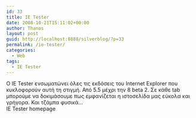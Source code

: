 ```yaml
---
id: 33
title: IE Tester
date: 2008-10-21T15:11:02+00:00
author: Thanos
layout: post
guid: http://localhost:8888/silverblog/?p=33
permalink: /ie-tester/
categories:
  - Web
tags:
  - IE Tester
---
```

O IE Tester ενσωματώνει όλες τις εκδόσεις του Internet Explorer που κυκλοφορούν αυτή τη στιγμή. Από 5.5 μέχρι την 8 beta 2. Σε κάθε tab μπορούμε να δοκιμάσουμε πως εμφανίζεται η ιστοσελίδα μας εύκολα και γρήγορα. Και τζάμπα φυσικά…  
IE Tester homepage